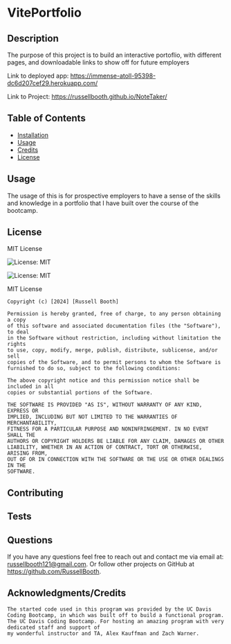 # VitePortfolio

  ## Description

  The purpose of this project is to build an interactive portoflio, with different pages, and downloadable links to show off for future employers

  Link to deployed app: https://immense-atoll-95398-dc6d207cef29.herokuapp.com/
  
  Link to Project: https://russellbooth.github.io/NoteTaker/

  ## Table of Contents

  - [Installation](#installation)
  - [Usage](#usage)
  - [Credits](#credits)
  - [License](#license)

  ## Usage

  The usage of this is for prospective employers to have a sense of the skills and knowledge in a portfolio that I have built over the course of the bootcamp.

  ## License

  MIT License

  ![License: MIT](https://img.shields.io/badge/license-MIT-blue)

  ![License: MIT](https://choosealicense.com/licenses/mit/)

  MIT License

    Copyright (c) [2024] [Russell Booth]
    
    Permission is hereby granted, free of charge, to any person obtaining a copy
    of this software and associated documentation files (the "Software"), to deal
    in the Software without restriction, including without limitation the rights
    to use, copy, modify, merge, publish, distribute, sublicense, and/or sell
    copies of the Software, and to permit persons to whom the Software is
    furnished to do so, subject to the following conditions:
    
    The above copyright notice and this permission notice shall be included in all
    copies or substantial portions of the Software.
    
    THE SOFTWARE IS PROVIDED "AS IS", WITHOUT WARRANTY OF ANY KIND, EXPRESS OR
    IMPLIED, INCLUDING BUT NOT LIMITED TO THE WARRANTIES OF MERCHANTABILITY,
    FITNESS FOR A PARTICULAR PURPOSE AND NONINFRINGEMENT. IN NO EVENT SHALL THE
    AUTHORS OR COPYRIGHT HOLDERS BE LIABLE FOR ANY CLAIM, DAMAGES OR OTHER
    LIABILITY, WHETHER IN AN ACTION OF CONTRACT, TORT OR OTHERWISE, ARISING FROM,
    OUT OF OR IN CONNECTION WITH THE SOFTWARE OR THE USE OR OTHER DEALINGS IN THE
    SOFTWARE.

  ## Contributing
  
  ## Tests

  ## Questions

  If you have any questions feel free to reach out and contact me via email at: russellbooth121@gmail.com.
  Or follow other projects on GitHub at https://github.com/RussellBooth.

  ## Acknowledgments/Credits

    The started code used in this program was provided by the UC Davis Coding Bootcamp, in which was built off to build a functional program.
    The UC Davis Coding Bootcamp. For hosting an amazing program with very dedicated staff and support of
    my wonderful instructor and TA, Alex Kauffman and Zach Warner.
